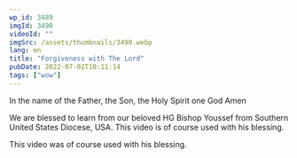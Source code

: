 ```yaml
---
wp_id: 3489
imgId: 3490
videoId: ""
imgSrc: /assets/thumbnails/3490.webp
lang: en
title: "Forgiveness with The Lord"
pubDate: 2022-07-02T10:11:14
tags: ["wow"]
---
```


<!-- page: 6 -->

<p>In the name of the Father, the Son, the Holy Spirit one God Amen </p>
<p>We are blessed to learn from our beloved HG Bishop Youssef from Southern United States Diocese, USA. This video is of course used with his blessing.</p>
<p>This video was of course used with his blessing. </p>

